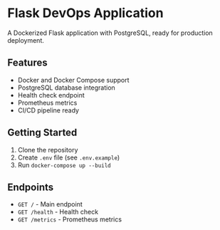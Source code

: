 # Flask DevOps Application

A Dockerized Flask application with PostgreSQL, ready for production deployment.

## Features

- Docker and Docker Compose support
- PostgreSQL database integration
- Health check endpoint
- Prometheus metrics
- CI/CD pipeline ready

## Getting Started

1. Clone the repository
2. Create `.env` file (see `.env.example`)
3. Run `docker-compose up --build`

## Endpoints

- `GET /` - Main endpoint
- `GET /health` - Health check
- `GET /metrics` - Prometheus metrics